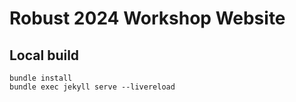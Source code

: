 # Robust 2024 Workshop Website

## Local build
```
bundle install
bundle exec jekyll serve --livereload
```
